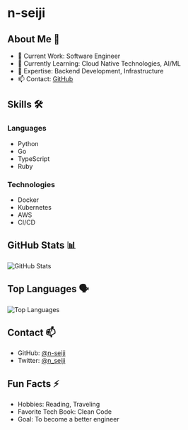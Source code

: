 # n-seiji

## About Me 👋

- 🔭 Current Work: Software Engineer
- 🌱 Currently Learning: Cloud Native Technologies, AI/ML
- 💬 Expertise: Backend Development, Infrastructure
- 📫 Contact: [GitHub](https://github.com/n-seiji)

## Skills 🛠

### Languages
- Python
- Go
- TypeScript
- Ruby

### Technologies
- Docker
- Kubernetes
- AWS
- CI/CD

## GitHub Stats 📊

![GitHub Stats](https://github-readme-stats.vercel.app/api?username=n-seiji&show_icons=true&theme=radical)

## Top Languages 🗣

![Top Languages](https://github-readme-stats.vercel.app/api/top-langs/?username=n-seiji&layout=compact&theme=radical)

## Contact 📫

- GitHub: [@n-seiji](https://github.com/n-seiji)
- Twitter: [@n_seiji](https://twitter.com/n_seiji)

## Fun Facts ⚡

- Hobbies: Reading, Traveling
- Favorite Tech Book: Clean Code
- Goal: To become a better engineer

